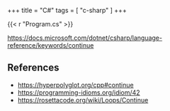 +++
title = "C#"
tags = [ "c-sharp" ]
+++

{{< r "Program.cs" >}}

<https://docs.microsoft.com/dotnet/csharp/language-reference/keywords/continue>

## References

- <https://hyperpolyglot.org/cpp#continue>
- <https://programming-idioms.org/idiom/42>
- <https://rosettacode.org/wiki/Loops/Continue>
